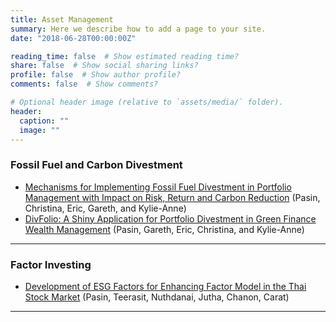 ```yaml
---
title: Asset Management
summary: Here we describe how to add a page to your site.
date: "2018-06-28T00:00:00Z"

reading_time: false  # Show estimated reading time?
share: false  # Show social sharing links?
profile: false  # Show author profile?
comments: false  # Show comments?

# Optional header image (relative to `assets/media/` folder).
header:
  caption: ""
  image: ""
---
```


<div style="font-size: 14px;">
  
### Fossil Fuel and Carbon Divestment


- [Mechanisms for Implementing Fossil Fuel Divestment in Portfolio Management with Impact on Risk, Return and Carbon Reduction](https://www.sciencedirect.com/science/article/pii/S0140988324004328) (Pasin, Christina, Eric, Gareth, and Kylie-Anne)
- [DivFolio: A Shiny Application for Portfolio Divestment in Green Finance Wealth Management](https://www.cambridge.org/core/journals/annals-of-actuarial-science/article/divfolio-a-shiny-application-for-portfolio-divestment-in-green-finance-wealth-management/80986512D29D1D2D3CDD7ADEB2FE0428) (Pasin, Gareth, Eric, Christina, and Kylie-Anne)

___

### Factor Investing

- [Development of ESG Factors for Enhancing Factor Model in the Thai Stock Market](https://papers.ssrn.com/sol3/papers.cfm?abstract_id=4706129) (Pasin, Teerasit, Nuthdanai, Jutha, Chanon, Carat)
___

</div>
